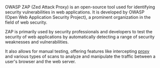 OWASP ZAP (Zed Attack Proxy) is an open-source tool used for identifying security vulnerabilities in web applications. It is developed by OWASP (Open Web Application Security Project), a prominent organization in the field of web security. 

ZAP is primarily used by security professionals and developers to test the security of web applications by automatically detecting a range of security weaknesses and vulnerabilities. 

It also allows for manual testing, offering features like intercepting [proxy](../terms/proxy.md) and various types of scans to analyze and manipulate the traffic between a user's browser and the web server.